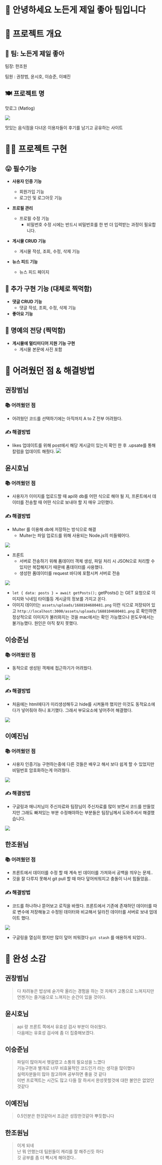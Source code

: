 # 🙋 안녕하세요 노든게 제일 좋아 팀입니다

# 🚀 프로젝트 개요

## 🥳 팀: **노든게 제일 좋아**

팀장: 한조원

팀원 : 권창범, 윤시호, 이승준, 이예진

## 🍽️ **프로젝트 명**

맛로그 (Matlog)

![](https://velog.velcdn.com/images/jw01987/post/ec80e3ae-02c4-4e03-a3ec-a52eb3bc5a06/image.png)

맛있는 음식점을 다녀온 이용자들이 후기를 남기고 공유하는 사이트

# 🧑‍💻 프로젝트 구현

## 😛 필수기능

- **사용자 인증 기능**

  - 회원가입 기능
  - 로그인 및 로그아웃 기능

- **프로필 관리**

  - 프로필 수정 기능
    - 비밀번호 수정 시에는 반드시 비밀번호를 한 번 더 입력받는 과정이 필요합니다.

- **게시물 CRUD 기능**

  - 게시물 작성, 조회, 수정, 삭제 기능

- **뉴스 피드 기능**
  - 뉴스 피드 페이지

## 🥵 추가 구현 기능 (대체로 찍먹함)

- **댓글 CRUD 기능**
  - 댓글 작성, 조회, 수정, 삭제 기능
- **좋아요 기능**

## 🤯 명예의 전당 (찍먹함)

- **게시물에 멀티미디어 지원 기능 구현**
  - 게시물 본문에 사진 포함

# 🤔 어려웠던 점 & 해결방법

## 권창범님

### 📚 어려웠던 점

- 어려웠던 코드를 선택하기에는 아직까지 A to Z 전부 어려웠다.

### ✍️ 해결방법

- likes 업데이트를 위해 post에서 해당 게시글이 있는지 확인 한 후 .upsate를 통해 칼럼을 업데이트 해줬다.
  ![](https://velog.velcdn.com/images/jw01987/post/176a90f2-c8e1-4921-851a-ddced711edbf/image.png)

## 윤시호님

### 📚 어려웠던 점

- 사용자가 이미지를 업로드할 때 api와 db를 어떤 식으로 해야 될 지, 프론트에서 데이터를 전송할 때 어떤 식으로 보내야 할 지 매우 고민했다.

### ✍️ 해결방법

- Multer 를 이용해 db에 저장하는 방식으로 해결
  - Multer는 파일 업로드를 위해 사용되는 Node.js의 미들웨어다.

![](https://velog.velcdn.com/images/jw01987/post/b09981d5-d10f-44ff-9b91-f57ef23d6e62/image.png)

- 프론트
  - 서버로 전송하기 위해 폼데이터 객체 생성, 파일 처리 시 JSON으로 처리할 수 있지만 복잡해지기 때문에 폼데이터를 사용했다.
  - 생성한 폼데이터를 request 바디에 포함시켜 서버로 전송

![](https://velog.velcdn.com/images/jw01987/post/7a2428e9-4871-45e2-859a-27af46a6b63d/image.png)

- `let { data: posts } = await getPosts();` getPosts() 는 GET 요청으로 이미지와 닉네임 타이틀등 게시글의 정보를 가지고 온다.
- 이미지 데이터는 `assets/uploads/1688104680481.png` 이런 식으로 저장되어 있고
  `http://localhost:3000/assets/uploads/1688104680481.png` 로 확인하면 정상적으로 이미지가 불러와지는 것을 mac에서는 확인 가능했으나 윈도우에서는 불가능했다.
  원인은 아직 찾지 못했다.

## 이승준님

### 📚 어려웠던 점

- 동적으로 생성된 객체에 접근하기가 어려웠다.

![](https://velog.velcdn.com/images/jw01987/post/92495cf9-f271-4be3-b69f-5de687537e0c/image.png)

### ✍️ 해결방법

- 처음에는 html에다가 미리생성해두고 hide를 시켜둘까 했지만 이것도 동적요소에다가 넣어줘야 하니 포기했다. 그래서 부모요소에 넣어주어 해결했다.

![](https://velog.velcdn.com/images/jw01987/post/463a5818-82dd-4321-b633-d6e81f2e5395/image.png)

## 이예진님

### 📚 어려웠던 점

- 사용자 인증기능 구현하는중에 다른 것들은 배우고 해서 보다 쉽게 할 수 있었지만 비밀번호 암호화하는게 어려웠다.

![](https://velog.velcdn.com/images/jw01987/post/b8d52899-180e-4882-b701-7a4c15a4834d/image.png)

### ✍️ 해결방법

- 구글링과 매니저님이 주신자료와 팀장님이 주신자료를 많이 보면서 코드를 만들었지만 그래도 빠져있는 부분 수정해야하는 부분들은 팀장님께서 도와주셔서 해결했습니다.

![](https://velog.velcdn.com/images/jw01987/post/4b274ade-2223-40d8-9d97-ddfa79dd7efa/image.png)

## 한조원님

### 📚 어려웠던 점

- 프론트에서 데이터를 수정 할 때 계속 빈 데이터를 가져와서 공백을 띄우는 문제..
- 깃을 잘 다루지 못해서 git pull 할 때 마다 덮어씌워지고 충돌이 나서 힘들었음..

### ✍️ 해결방법

- 코드를 하나하나 뜯어보고 로직을 바꿨다. 프론트에서 기존에 존재하던 데이터를 따로 변수에 저장해놓고 수정된 데이터와 비교해서 달라진 데이터를 서버로 보내 업데이트 했다.

![](https://velog.velcdn.com/images/jw01987/post/b3cc2687-ed87-4f67-898b-cd7b4055def7/image.png)

- 구글링을 열심히 했지만 많이 덮어 씌워졌다 `git stash` 를 애용하게 되었다..

# 🌟 완성 소감

## 권창범님

> 다 차려놓은 밥상에 숟가락 올리는 경험을 하는 것 자체가 고통으로 느껴지지만 언젠가는 즐거움으로 느껴지는 순간이 있을 것이다.

## 윤시호님

> api 랑 프론트 쪽에서 유효성 검사 부분이 아쉬웠다.  
> 다음에는 유효성 검사에 좀 더 집중해보겠다.

## 이승준님

> 파일이 많아져서 헷갈렸고 소통의 필요성을 느꼈다  
> 기능구현과 별개로 너무 비효율적인 코드인가 라는 생각을 많이했다  
> 실력자분들이 많아 참고하며 공부하면 좋을 것 같다  
> 이번 프로젝트는 시간도 많고 다들 잘 하셔서 완성못할것에 대한 불안은 없었던것같다

## 이예진님

> 0.5인분은 한것같아서 조금은 성장한것같아 뿌듯합니다

## 한조원님

> 이게 되네  
> 난 뭐 안했는데 팀원들이 캐리를 잘 해주신듯 하다  
> 깃 공부를 좀 더 빡시게 해야겠다..

